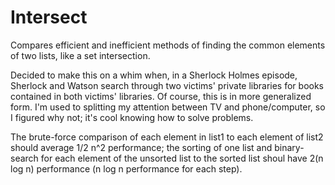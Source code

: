 # Intersect
Compares efficient and inefficient methods of finding the common elements of two lists, like a set intersection.

Decided to make this on a whim when, in a Sherlock Holmes episode, Sherlock and Watson search through two victims' private libraries for books contained in both victims' libraries. Of course, this is in more generalized form.
I'm used to splitting my attention between TV and phone/computer, so I figured why not; it's cool knowing how to solve problems.

The brute-force comparison of each element in list1 to each element of list2 should average 1/2 n^2 performance; the sorting of one list and binary-search for each element of the unsorted list to the sorted list shoul have 2(n log n) performance (n log n performance for each step).
